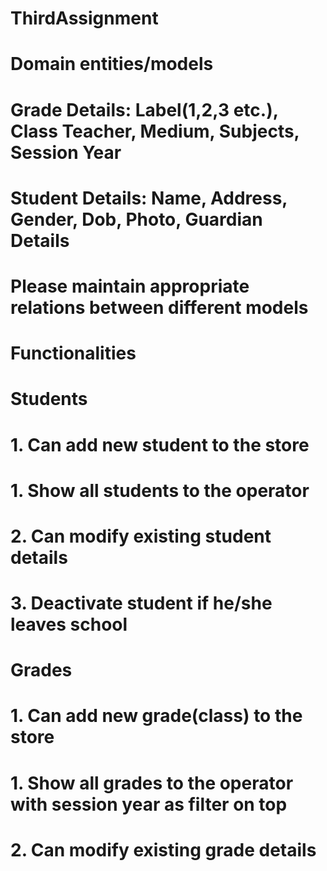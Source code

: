 # ThirdAssignment
# Domain entities/models
# Grade Details: Label(1,2,3 etc.), Class Teacher, Medium, Subjects, Session Year
# Student Details: Name, Address, Gender, Dob, Photo, Guardian Details
# Please maintain appropriate relations between different models
# Functionalities
# Students
# 1. Can add new student to the store
# 1. Show all students to the operator
# 2. Can modify existing student details
# 3. Deactivate student if he/she leaves school
# Grades
# 1. Can add new grade(class) to the store
# 1. Show all grades to the operator with session year as filter on top
# 2. Can modify existing grade details